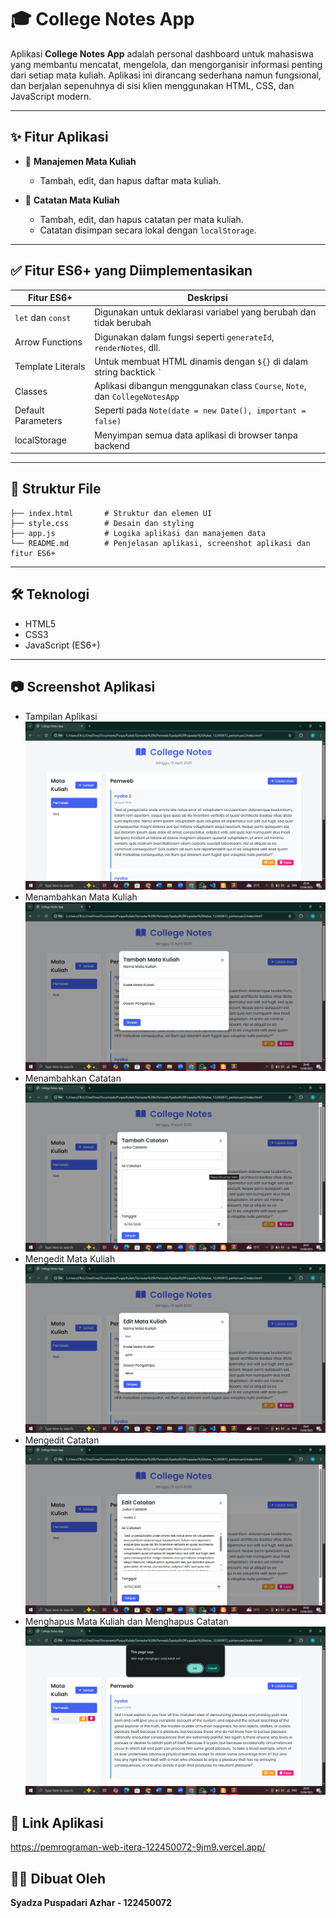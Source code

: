# 🎓 College Notes App

Aplikasi **College Notes App** adalah personal dashboard untuk mahasiswa yang membantu mencatat, mengelola, dan mengorganisir informasi penting dari setiap mata kuliah. Aplikasi ini dirancang sederhana namun fungsional, dan berjalan sepenuhnya di sisi klien menggunakan HTML, CSS, dan JavaScript modern.

---

## ✨ Fitur Aplikasi

- 📘 **Manajemen Mata Kuliah**
  - Tambah, edit, dan hapus daftar mata kuliah.
  
- 📝 **Catatan Mata Kuliah**
  - Tambah, edit, dan hapus catatan per mata kuliah.
  - Catatan disimpan secara lokal dengan `localStorage`.

---

## ✅ Fitur ES6+ yang Diimplementasikan

| Fitur ES6+        | Deskripsi                                                                   |
|-------------------|-----------------------------------------------------------------------------|
| `let` dan `const` | Digunakan untuk deklarasi variabel yang berubah dan tidak berubah           |
| Arrow Functions   | Digunakan dalam fungsi seperti `generateId`, `renderNotes`, dll.            |
| Template Literals | Untuk membuat HTML dinamis dengan `${}` di dalam string backtick `` ` ``    |
| Classes           | Aplikasi dibangun menggunakan class `Course`, `Note`, dan `CollegeNotesApp` |
| Default Parameters| Seperti pada `Note(date = new Date(), important = false)`                   |
| localStorage      | Menyimpan semua data aplikasi di browser tanpa backend                      |

---

## 📁 Struktur File

```
├── index.html       # Struktur dan elemen UI
├── style.css        # Desain dan styling
├── app.js           # Logika aplikasi dan manajemen data
└── README.md        # Penjelasan aplikasi, screenshot aplikasi dan fitur ES6+
```

---

## 🛠 Teknologi
- HTML5
- CSS3
- JavaScript (ES6+)

---

## 📷 Screenshot Aplikasi
- Tampilan Aplikasi
![Tampilan Aplikasi](assets/Tampilan.png)
- Menambahkan Mata Kuliah
![Tambah Mata Kuliah](assets/Tambah_Matkul.png)
- Menambahkan Catatan
![Tambah Catatan](assets/Tambah_Catatan.png)
- Mengedit Mata Kuliah
![Edit Mata Kuliah](assets/Edit_Matkul.png)
- Mengedit Catatan
![Edit Catatan](assets/Edit_Catatan.png)
- Menghapus Mata Kuliah dan Menghapus Catatan
![Hapus Mata Kuliah dan Catatan](assets/Hapus_MK_dan_Cttan.png)

## 🔗 Link Aplikasi

https://pemrograman-web-itera-122450072-9jm9.vercel.app/

## 👩‍💻 Dibuat Oleh
**Syadza Puspadari Azhar - 122450072**
